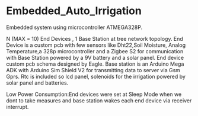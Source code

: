# Embedded_Auto_Irrigation
Embedded system using microcontroller ATMEGA328P.

N (MAX = 10) End Devices , 1 Base Station at tree network topology.
End Device is a custom pcb with few sensors like Dht22,Soil Moisture, Analog Temperature,a 328p microcontroller and a Zigbee S2 for communication with Base Station powered by a 9V battery and a solar panel. 
End device custom pcb schema designed by Eagle.
Base station is an Arduino Mega ADK with Arduino Sim Shield V2 for transmitting data to server via Gsm Gprs.
Rtc is included so lcd panel, solenoids for the irrigation powered by solar panel and batteries.

Low Power Consumption:End devices were set at Sleep Mode when we dont to take measures and base station wakes each end device via receiver interrupt.

